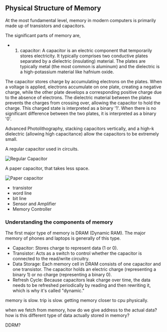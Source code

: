 ## Physical Structure of Memory
At the most fundamental level, memory in modern computers is primarily made up of transistors and capacitors. 

The significant parts of memory are,

- 1) capacitor:
A capacitor is an electric component that temporarily stores electricity.
It typically comprises two conductive plates separated by a dielectric (insulating) material.
The plates are typically metal (the most common is aluminum) and the dielectric is a high-potassium material like hafnium oxide.

The capacitor stores charge by accumulating electrons on the plates.
When a voltage is applied, electrons accumulate on one plate, creating a negative charge, while the other plate develops a corresponding positive charge due to the absence of electrons.
The dielectric material between the plates prevents the charges from crossing over, allowing the capacitor to hold the charge.
This charged state is interpreted as a binary '1'.
When there is no significant difference between the two plates, it is interpreted as a binary '0'.

Advanced Photolithography, stacking capacitors vertically, and a high-k dielectric (allowing high capacitance) allow the capacitors to be extremely small.


A regular capacitor used in circuits.

![Regular Capacitor](https://theengineeringmindset.com/wp-content/uploads/2019/10/inside-a-capacitor.png)

A paper capacitor, that takes less space.

![Paper capacitor](https://www.tdk.com/en/tech-mag/sites/default/files/2019-06/img_electronics_files_primer_vol1_1_3.gif)


- transistor
- word line
- bit line
- Sensor and Amplifier
- Memory Controller

### Understanding the components of memory 
The first major type of memory is DRAM (Dynamic RAM).
The major memory of phones and laptops is generally of this type.


- Capacitor: Stores charge to represent data (1 or 0).
- Transistor: Acts as a switch to control whether the capacitor is connected to the read/write circuitry.
- Data Storage: Each memory cell in DRAM consists of one capacitor and one transistor. The capacitor holds an electric charge (representing a binary 1) or no charge (representing a binary 0).
- Refresh Cycle: Because capacitors leak charge over time, the data needs to be refreshed periodically by reading and then rewriting it, which is why it's called "dynamic."

memory is slow. trip is slow. getting memory closer to cpu physically.








when we fetch from memory, how do we give address to the actual data? 
how is this different type of data actually stored in memory?

DDRM?
